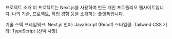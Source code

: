 프로젝트 소개
이 프로젝트는 Next.js를 사용하여 만든 개인 포트폴리오 웹사이트입니다. 나의 기술, 프로젝트, 작업 경험 등을 소개하는 플랫폼입니다.

기술 스택
프레임워크: Next.js
언어: JavaScript (React)
스타일링: Tailwind CSS
기타: TypeScript (선택 사항)
